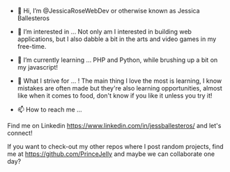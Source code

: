 - 👋 Hi, I’m @JessicaRoseWebDev or otherwise known as Jessica Ballesteros

- 👀 I’m interested in ... Not only am I interested in building web applications, but I also dabble a bit in the arts and video games in my free-time.  

- 🌱 I’m currently learning ... PHP and Python, while brushing up a bit on my javascript! 

- 💞️ What I strive for ... ! The main thing I love the most is learning, I know mistakes are often made but they're also learning opportunities, almost like when it comes to food, don't know if you like it unless you try it!

- 📫 How to reach me ... 

Find me on Linkedin https://www.linkedin.com/in/jessballesteros/ and let's connect! 

If you want to check-out my other repos where I post random projects, find me at https://github.com/PrinceJelly and maybe we can collaborate one day?


